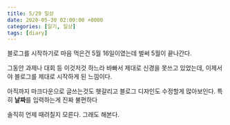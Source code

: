 ```yaml
---
title: 5/29 일상
date: 2020-05-30 02:00:00 +0000
categories: [일기, 일상]
tags: [diary]
---
```


블로그를 시작하기로 마음 먹은건 5월 16일이였는데 벌써 5월이 끝나간다.  
  
그동안 과제나 대회 등 이것저것 하느라 바빠서 제대로 신경을 못쓰고 있었는데, 이제서야 블로그를 제대로 시작하게 된 느낌이다.  
  
아직까지 마크다운으로 글쓰는것도 헷갈리고 블로그 디자인도 수정할게 많아보인다. 특히 **날짜**를 입력하는게 진짜 불편하다
  
솔직히 언제 때려칠지 모른다. 그래도 해본다.
